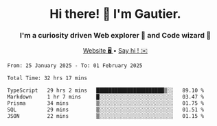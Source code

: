 <h1 align="center">Hi there! 👋 I'm Gautier.</h1>
<h3 align="center">I'm a curiosity driven Web explorer 🚀 and Code wizard 🧙</h3>

<p align="center">
  <a href="https://xisabla.github.io/">Website 🖥️ </a> •
  <a href="mailto:xisabla.dev@gmail.com">Say hi ! ✉️</a>
</p>

<!--START_SECTION:waka-->

```txt
From: 25 January 2025 - To: 01 February 2025

Total Time: 32 hrs 17 mins

TypeScript   29 hrs 2 mins   ██████████████████████▒░░   89.10 %
Markdown     1 hr 7 mins     █░░░░░░░░░░░░░░░░░░░░░░░░   03.47 %
Prisma       34 mins         ▒░░░░░░░░░░░░░░░░░░░░░░░░   01.75 %
SQL          29 mins         ▒░░░░░░░░░░░░░░░░░░░░░░░░   01.51 %
JSON         22 mins         ▒░░░░░░░░░░░░░░░░░░░░░░░░   01.15 %
```

<!--END_SECTION:waka-->
